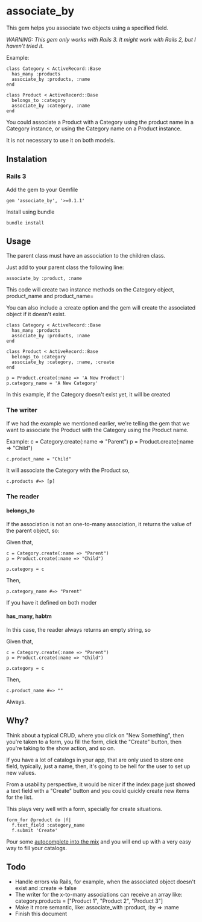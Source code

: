 # associate_by

This gem helps you associate two objects using a specified field.

*WARNING: This gem only works with Rails 3. It might work with Rails 2, but I haven't tried it.*

Example:

    class Category < ActiveRecord::Base
      has_many :products
      associate_by :products, :name
    end

    class Product < ActiveRecord::Base
      belongs_to :category
      associate_by :category, :name
    end

You could associate a Product with a Category using the product name in a Category instance, or using the Category name on a Product instance.

It is not necessary to use it on both models.

## Instalation

### Rails 3

Add the gem to your Gemfile

    gem 'associate_by', '>=0.1.1'

Install using bundle

    bundle install

## Usage

The parent class must have an association to the children class.

Just add to your parent class the following line:

    associate_by :product, :name

This code will create two instance methods on the Category object, product_name and product_name=

You can also include a :create option and the gem will create the associated object if it doesn't exist.

    class Category < ActiveRecord::Base
      has_many :products
      associate_by :products, :name
    end

    class Product < ActiveRecord::Base
      belongs_to :category
      associate_by :category, :name, :create
    end

    p = Product.create(:name => 'A New Product')
    p.category_name = 'A New Category'

In this example, if the Category doesn't exist yet, it will be created

### The writer

If we had the example we mentioned earlier, we're telling the gem that we want to associate the 
Product with the Category using the Product name.

Example:
    c = Category.create(:name => "Parent")
    p = Product.create(:name => "Child")
    
    c.product_name = "Child"
    
It will associate the Category with the Product so, 

    c.products #=> [p]

### The reader

#### belongs_to

If the association is not an one-to-many association, it returns the value of the parent object, so:

Given that,

    c = Category.create(:name => "Parent")
    p = Product.create(:name => "Child")
    
    p.category = c

Then,

    p.category_name #=> "Parent"

If you have it defined on both moder
#### has_many, habtm

In this case, the reader always returns an empty string, so

Given that,

    c = Category.create(:name => "Parent")
    p = Product.create(:name => "Child")

    p.category = c

Then,
    
    c.product_name #=> ""

Always.

## Why?

Think about a typical CRUD, where you click on "New Something", then you're taken to a form, you fill the form, click the "Create" button, then you're taking to the show action, and so on.

If you have a lot of catalogs in your app, that are only used to store one field, typically, just a name, then, it's going to be hell for the user to set up new values.

From a usability perspective, it would be nicer if the index page just showed a text field with a "Create" button and you could quickly create new items for the list.

This plays very well with a form, specially for create situations.

    form_for @product do |f|
      f.text_field :category_name
      f.submit 'Create'

Pour some [autocomplete into the mix](http://github.com/crowdint/rails3-jquery-autocomplete) and you will end up with a very easy way to fill your catalogs.

## Todo

* Handle errors via Rails, for example, when the associated object doesn't exist and :create => false
* The writer for the x-to-many associations can receive an array like: category.products = ["Product 1", "Product 2", "Product 3"]
* Make it more semantic, like: associate_with :product, :by => :name
* Finish this document
